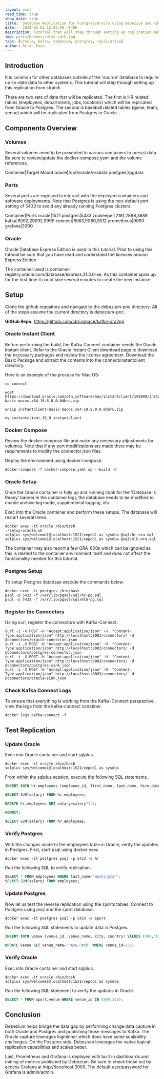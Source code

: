 ```yaml
---
layout: post
read_time: true
show_date: true
title:  Database Replication for Postgres/Oracle using Debezium and Kafka
date:   2024-02-01 12:00:00 -0400
description: Tutorial that will step through setting up replication between Oracle and Postgres.
img: posts/banners/disk_rack.jpg
tags: [oracle, kafka, debezium, postgres, replication]
author: Brian Pace
---
```


## Introduction

It is common for other databases outside of the 'source' database to require up-to-date data to other systems. This tutorial will step through setting up this replication from stratch.

There are two sets of data that will be replicated. The first is HR related tables (employees, departments, jobs, locations) which will be replicated from Oracle to Postgres. The second is baseball related tables (game, team, venue) which will be replicated from Postgres to Oracle.

## Components Overview

### Volumes

Several volumes need to be presented to various containers to persist data. Be sure to review/update the docker-compose.yaml and the volume references.

Container|Target Mount
oracle|/opt/oracle/oradata
postgres|/pgdata

### Ports

Several ports are exposed to interact with the deployed containers and software deployments. Note that Postgres is using the non-default port setting of 5433 to avoid any already running Postgres clusters.

Container|Ports
oracle|1521
postgres|5433
zookeeper|2181,2888,3888
kafka|9092,29092,9999
connect|8083,9080,9012
prometheus|9090
grafana|3000

### Oracle

Oracle Database Express Edition is used in this tutorial. Prior to using this tutorial be sure that you have read and understand the licenses around Express Edition.

The container used is container-registry.oracle.com/database/express:21.3.0-xe. As this container spins up for the first time it could take several minutes to create the new instance.

## Setup

Clone the github repository and navigate to the debezium-poc directory.  All of the steps assume the current directory is debezium-poc.

**GitHub Repo:**
https://github.com/cbrianpace/kafka-ora2pg

### Oracle Instant Client

Before performing the build, the Kafka Connect container needs the Oracle Instant client. Refer to the Oracle Instant Client download page to download the necessary packages and review the license agreement. Download the Basic Package and extract the contents into the connect/instantclient directory.

Here is an example of the process for Mac OS:

```shell
cd connect 

wget https://download.oracle.com/otn_software/mac/instantclient/198000/instantclient-basic-macos.x64-19.8.0.0.0dbru.zip  

unzip instantclient-basic-macos.x64-19.8.0.0.0dbru.zip 

mv instantclient_19_8 instantclient 
```

### Docker Compose

Review the docker compose file and make any necessary adjustments for volumes. Note that if any port modifications are made there may be requirements to modify the connector json files.

Deploy the environment using docker-compose.

```shell
docker-compose -f docker-compose.yaml up --build -d 
```

### Oracle Setup

Once the Oracle container is fully up and running (look for the 'Database is Ready' banner in the container log), the database needs to be modified to enable archive log mode, supplemental logging, etc.

Exec into the Oracle container and perform these setups. The database will restart several times.

```shell
docker exec -it oracle /bin/bash 
./setup-oracle.sh 
sqlplus sys/welcome1@localhost:1521/xepdb1 as sysdba @sql/hr-ora.sql 
sqlplus sys/welcome1@localhost:1521/xepdb1 as sysdba @sql/mlb-ora.sql  
```

The container may also report a few ORA-600s which can be ignored as this is related to the container environment itself and does not affect the functionality needed for this tutorial.

### Postgres Setup

To setup Postgres database execute the commands below.

```shell
docker exec -it postgres /bin/bash 
psql -p 5433 -f /var/lib/pgsql/sql/hr-pg.sql 
psql -p 5433 -f /var/lib/pgsql/sql/mlb-pg.sql 
```

### Register the Connectors

Using curl, register the connectors with Kafka-Connect.

```shell
curl -i -X POST -H "Accept:application/json" -H  "Content-Type:application/json" http://localhost:8083/connectors/ -d @connectors/oracle-connector.json 
curl -i -X POST -H "Accept:application/json" -H  "Content-Type:application/json" http://localhost:8083/connectors/ -d @connectors/postgres-connector.json 
curl -i -X POST -H "Accept:application/json" -H  "Content-Type:application/json" http://localhost:8083/connectors/ -d @connectors/postgres-sink.json 
curl -i -X POST -H "Accept:application/json" -H  "Content-Type:application/json" http://localhost:8083/connectors/ -d @connectors/oracle-sink.json 
```

### Check Kafka Connect Logs

To ensure that everything is working from the Kafka-Connect perspective, view the logs from the kafka-connect conatiner.

```shell
docker logs kafka-connect -f 
```

## Test Replication

### Update Oracle

Exec into Oracle container and start sqlplus.

```shell
docker exec -it oracle /bin/bash 
sqlplus sys/welcome1@localhost:1521/xepdb1 as sysdba 
```

From within the sqlplus session, execute the following SQL statements.

```sql
INSERT INTO hr.employees (employee_id, first_name, last_name, hire_date) VALUES (200, 'George', 'Washington', sysdate); 

SELECT SUM(salary) FROM hr.employees; 

UPDATE hr.employees SET salary=salary*1.1; 

COMMIT; 

SELECT SUM(salary) FROM hr.employees; 
```

### Verify Postgres

With the changes made to the employees table in Oracle, verify the updates in Postgres. First, start psql using docker exec.

```shell
docker exec -it postgres psql -p 5433 -d hr 
```

Run the following SQL to verify replication.

```sql
SELECT * FROM employees WHERE last_name='Washington'; 
SELECT SUM(salary) FROM employees; 
```

### Update Postgres

Now let us test the reverse replication using the sports tables. Connect to Postgres using psql and the sport database.

```shell
docker exec -it postgres psql -p 5433 -d sport 
```

Run the following SQL statements to update data in Postgres.

```sql
INSERT INTO venue (venue_id, venue_name, city, country) VALUES (900,'Crunchy Park', 'Jacksonville, FL', 'USA'); 

UPDATE venue SET venue_name='Pace Park' WHERE venue_id=136; 
```

### Verify Oracle

Exec into Oracle container and start sqlplus.

```shell
docker exec -it oracle /bin/bash 
sqlplus sys/welcome1@localhost:1521/xepdb1 as sysdba 
```

Run the following SQL statement to verify the updates in Oracle.

```sql
SELECT * FROM sport.venue WHERE venue_id IN (900,136); 
```

## Conclusion

Debezium helps bridge the data gap by performing change data capture in both Oracle and Postgres and publishing those messages to Kafka. The Oracle capture leverages logminner which does have some scalability challenges. On the Postgres side, Debezium leverages the native logical replication capabilities and scales better.

Last, Prometheus and Grafana is deployed with built in dashboards and mining of metrics published by Debezium. Be sure to check those out by access Grafana at http://localhost:3000. The default user/password for Grafana is admin/admin.
